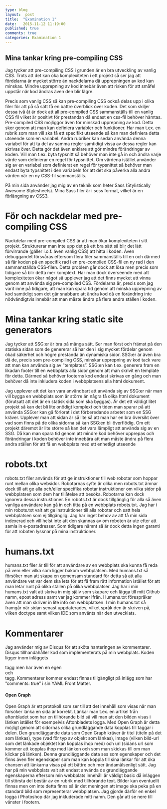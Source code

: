 ```yaml
---
type: blog
layout:  post
title:  "Examination 1"
date:   2015-11-12 11:19:00
published: true
comments: true
categories: Examination 1
---
```


## Mina tankar kring pre-compiling CSS
Jag tycker att pre-compiling CSS i grunden är en bra utveckling av vanlig CSS. Trots att det kan öka komplexiteten i ett projekt så ser jag att fördelarna är mycket större än nackdelarna då upprepningen av kod kan minskas. Mindre upprepning av kod innebär även att risken för att småfel uppstår när kod ändras även den blir lägre.

Precis som vanlig CSS så kan pre-compiling CSS också delas upp i olika filer för att på så sätt få en bättre överblick över koden. Det som skiljer dessa två åt är dock att all pre-compiled CSS sammanställs till en vanlig CSS fil vilket är positivt för prestandan då endast en css-fil behöver hämtas. Pre-compiled CSS möjliggör även för minskad upprepning av kod. Detta sker genom att man kan definiera variabler och funktioner. Har man t.ex. en rubrik som man vill ska få ett specifikt utseende så kan man definiera detta utseende som en variabel. Andra rubriker kan sedan använda denna variabel för att ta del av samma regler samtidigt vissa av dessa regler kan skrivas över. Detta gör det även enklare att gör mindre förändringar av koden. Vill man t.ex. byta typsnitt så behöver man inte gå in och ändra varje värde som definierar en regel för typsnittet. Om värdena istället använder sig av en variabel som definierat en regel för typsnittet så behöver man endast byta typsnittet i den variabeln för att det ska påverka alla andra värden när en ny CSS-fil sammanställs. 

På min sida använder jag mig av en teknik som heter Sass (Stylistically Awesome Stylesheets). Mina Sass filer är i scss format, vilket är en förlängning av CSS3.

# För och nackdelar med pre-compiling CSS
Nackdelar med pre-compiled CSS är att man ökar komplexiteten i sitt projekt. Strukturerar man inte upp det på ett bra sätt så blir det lätt förvirrande (gäller i.o.f. även vanlig CSS) att hitta i koden. Även debuggandet försvåras eftersom flera filer sammanställs till en och därmed så får koden på en specifik rad i en pre-compiled CSS-fil en ny rad i den sammanställda CSS-filen. Detta problem går dock att lösa men precis som tidigare så blir detta mer komplext. Har man dock överseende med att komplexiteten ökar något så upplever jag att det finns mycket att vinna genom att använda sig pre-compiled CSS. Fördelarna är, precis som jag varit inne på tidigare, att man kan spara tid genom att minska upprepning av kod samtidigt som det går snabbare att ändra kod då en förändring inte nödvändigtvis innebär att man måste ändra på flera andra ställen i koden. 

# Mina tankar kring static site generators
Jag tycker att SSG:er är bra på många sätt. Ser man först och främst på den statiska sidan som de genererar så har den i sig mycket fördelar genom ökad säkerhet och högre prestanda än dynamiska sidor. SSG:er är även bra då de, precis som pre-compiling CSS, minskar upprepning av kod tack vare att man kan använda sig av ”templates”. SSG:en kan t.ex. generera fram en likadan footer till en webbplats alla sidor genom att man skrivit en template för detta. Därmed så behöver footerns kod endast skrivas en gång och man behöver då inte inkludera koden i webbplatsens alla html dokument. 

Jag upplever att det kan vara användbart att använda sig av SSG:er när man vill bygga en webbplats som är större än några få olika html dokument (förutsatt att det är en statisk sida som ska byggas). Är det ett väldigt litet projekt så kan det bli lite onödigt komplext och tiden man sparar på att använda SSG:er kan gå förlorat i det förberedande arbetet som en SSG kräver. Upplever man att sidan är så lite så att man har en bra översikt över vad som finns på de olika sidorna så kan SSG:en bli överflödig. Om ett projekt däremot är lite större så kan det vara lämpligt att använda sig av en SSG. Då kan man spara tid genom att mindre kod behöver upprepas och förändringar i koden behöver inte innebära att man måste ändra på flera andra ställen för att få en webbplats med ett enhetligt utseende

# robots.txt
robots.txt filer används för att ge instruktioner till web robotar som hoppar runt mellan olika websidor. Robotarnas syfte är olika men robots.txt ämnar dock till att ge alla och/eller specifika robotar instruktioner om vilka sidor på webbplatsen som dem har tillåtelse att besöka. Robotarna kan dock ignorera dessa instruktioner. En robots.txt är dock tillgänglig för alla så även vanliga användare kan gå in och titta på en webbplats robots.txt.
Jag har i min robots.txt valt att ge instruktioner till alla robotar och satt hela webbplatsen som ej tillgänglig. Jag har inget behov av att få min sida indexerad och vill helst inte att den skannas av om roboten är ute efter att samla in e-postadresser. Som tidigare nämnt så är dock detta ingen garanti för att roboten lyssnar på mina instruktioner.

# humans.txt
humans.txt filer är till för att användare av en webbplats ska kunna få reda på vem eller vilka som ligger bakom webbplatsen. Med humans.txt så försöker man att skapa en gemensam standard för detta så att alla användare vet var dem ska leta för att få fram rätt information istället för att man letar runt på olika ställen på olika webbplatser. 
Jag har i min humans.txt valt att skriva in mig själv som skapare och lägga till mitt Github namn, epost adress samt var jag kommer ifrån. Humans.txt förespråkar även att man skriver in lite info om webbplatsen. I min humans.txt så framgår när sidan senast uppdaterades, vilket språk den är skriven på, vilken doctype samt vilken IDE som använts när den utvecklats.

# Kommentarer
Jag använder mig av Disqus för att sköta hanteringen av kommentarer. Disqus tillhandahåller kod som implementerats på min webbplats. Koden ligger inom inläggets <article> tagg men har även en egen <section> och <article> tagg. Kommentarer kommer endast finnas tillgängligt på inlägg som har ”comments: true” i sin YAML Front Matter. 

# Open Graph
Open Graph är ett protokoll som ser till att det innehåll som visas när man försöker länka en sida är korrekt. Länkar man t.ex. en artikel från aftonbladet som har en tillhörande bild så vill man att den bilden visas i länken istället för exempelvis Aftonbladets logga. Med Open Graph är detta möjligt genom att sidornas olika grundläggande data kopplas till <meta> taggar i <head> delen. Den grundläggande data som Open Graph kräver är titel (titeln på det som länkas), type (vad för typ av objekt som länkas), image (vilken bild-url som det länkade objektet kan kopplas ihop med) och url (sidans url som kommer att kopplas ihop med länken och som man skickas till om man klickar på länken). Denna grundläggande data ses som egenskaper och det finns även fler egenskaper som man kan koppla till sina länkar för att öka chansen att länkarna visas på ett bättre och mer ändamålsenligt sätt. Jag har på min webbplats valt att endast använda de grundläggande egenskaperna eftersom min webbplats innehåll är väldigt basic då inläggen till största del består av en rubrik med tillhörande text. Bilder kan eventuellt finnas men om inte detta finns så är det meningen att image ska peka på en standard bild som representerar webbplatsen. Jag gjorde därför en enkel logga i Photoshop där jag inkluderade mitt namn. Den går att se nere till vänster i footern.

